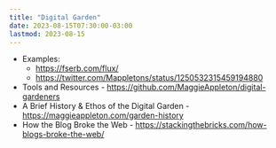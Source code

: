 ```yaml
---
title: "Digital Garden"
date: 2023-08-15T07:30:00-03:00
lastmod: 2023-08-15
---
```

- Examples:
	- https://fserb.com/flux/
	- https://twitter.com/Mappletons/status/1250532315459194880
- Tools and Resources - https://github.com/MaggieAppleton/digital-gardeners
- A Brief History & Ethos of the Digital Garden - https://maggieappleton.com/garden-history
- How the Blog Broke the Web - https://stackingthebricks.com/how-blogs-broke-the-web/
